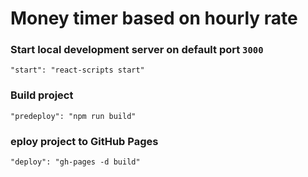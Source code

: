 # Money timer based on hourly rate

### Start local development server on default port `3000`

`"start": "react-scripts start"`

### Build project

`"predeploy": "npm run build"`

### eploy project to GitHub Pages

`"deploy": "gh-pages -d build"`

